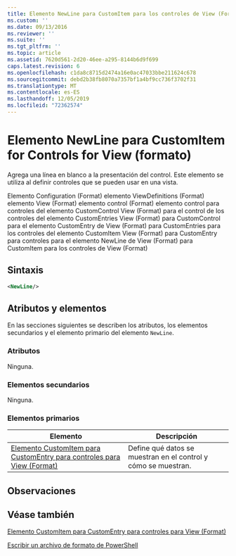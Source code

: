 ```yaml
---
title: Elemento NewLine para CustomItem para los controles de View (Format) | Microsoft Docs
ms.custom: ''
ms.date: 09/13/2016
ms.reviewer: ''
ms.suite: ''
ms.tgt_pltfrm: ''
ms.topic: article
ms.assetid: 7620d561-2d20-46ee-a295-8144b6d9f699
caps.latest.revision: 6
ms.openlocfilehash: c1da8c8715d2474a16e0ac47033bbe211624c678
ms.sourcegitcommit: debd2b38fb8070a7357bf1a4bf9cc736f3702f31
ms.translationtype: MT
ms.contentlocale: es-ES
ms.lasthandoff: 12/05/2019
ms.locfileid: "72362574"
---
```

# <a name="newline-element-for-customitem-for-controls-for-view-format"></a>Elemento NewLine para CustomItem for Controls for View (formato)

Agrega una línea en blanco a la presentación del control. Este elemento se utiliza al definir controles que se pueden usar en una vista.

Elemento Configuration (Format) elemento ViewDefinitions (Format) elemento View (Format) elemento control (Format) elemento control para controles del elemento CustomControl View (Format) para el control de los controles del elemento CustomEntries View (Format) para CustomControl para el elemento CustomEntry de View (Format) para CustomEntries para los controles del elemento CustomItem View (Format) para CustomEntry para controles para el elemento NewLine de View (Format) para CustomItem para los controles de View (Format)

## <a name="syntax"></a>Sintaxis

```xml
<NewLine/>
```

## <a name="attributes-and-elements"></a>Atributos y elementos

En las secciones siguientes se describen los atributos, los elementos secundarios y el elemento primario del elemento `NewLine`.

### <a name="attributes"></a>Atributos

Ninguna.

### <a name="child-elements"></a>Elementos secundarios

Ninguna.

### <a name="parent-elements"></a>Elementos primarios

|Elemento|Descripción|
|-------------|-----------------|
|[Elemento CustomItem para CustomEntry para controles para View (Format)](./customitem-element-for-customentry-for-controls-for-view-format.md)|Define qué datos se muestran en el control y cómo se muestran.|

## <a name="remarks"></a>Observaciones

## <a name="see-also"></a>Véase también

[Elemento CustomItem para CustomEntry para controles para View (Format)](./customitem-element-for-customentry-for-controls-for-view-format.md)

[Escribir un archivo de formato de PowerShell](./writing-a-powershell-formatting-file.md)
